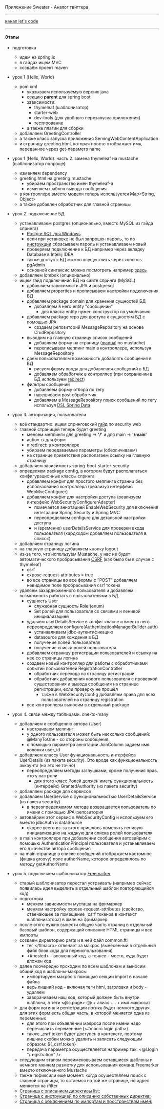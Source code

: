 
Приложение Sweater - Аналог твиттера
***

[канал let's code](https://www.youtube.com/channel/UC1g3kT0ZcSXt4_ZyJOshKJQ)
***

#### Этапы

* подготовка
    * идем на spring.io
    * в гайдах ищем MVC
    * создаём проект maven
    
          
* урок 1 (Hello, World)
    * pom.xml
        * указываем используемую версию java
        * секцию **parent** для spring boot
        * зависимости:
            * thymeleaf (шаблонизатор)
            * starter-web
            * dev-tools (для удобного перезапуска приложения)
            * тестирование
        * а также плагин для сборки
    * добавляем GreetingController
    * а также класс запуска приложения ServingWebContentApplication
    * и страницу greeting.html, которая просто отображает имя, переданное через get-параметр name


* урок 1 (Hello, World). часть 2. замена thymeleaf на mustache (шаблонизатор попроще)
    * изменяем dependency
    * greeting.html на greeting.mustache
        * убираем пространство имен thymeleaf-а
        * изменяем шаблон вывода сообщения
    * в контроллере вместо модели теперь используется Map<String, Object>
    * а также добавлен обработчик для главной страницы
    
    
* урок 2. подключение БД
    * устанавливаем postgres (опционально, вместо MySQL из гайда спринга)
        * [Postgre SQL для Windows](https://www.postgresql.org/download/windows/)
        * если при установке не был запрошен пароль, то по [инструкции](https://overcoder.net/q/9607/%D1%8F-%D0%B7%D0%B0%D0%B1%D1%8B%D0%BB-%D0%BF%D0%B0%D1%80%D0%BE%D0%BB%D1%8C-%D0%BA%D0%BE%D1%82%D0%BE%D1%80%D1%8B%D0%B9-%D0%B2%D0%B2%D0%B5%D0%BB-%D0%BF%D1%80%D0%B8-%D1%83%D1%81%D1%82%D0%B0%D0%BD%D0%BE%D0%B2%D0%BA%D0%B5-postgres) сбрасываем пароль и устанавливаем новый
        * проверяем подключение к БД например через вкладку Database в Intellij IDEA
        * также доступ к БД можно осуществить через консоль pgAdmin
        * основной синтаксис можно посмотреть например [здесь](https://metanit.com/sql/postgresql/1.1.php)
    * добавляем lombok (опционально)
    * ищем гайд подключения БД на сайте спринга (MySQL)
        * добавляем зависимости JPA и postgresql
        * добавляем properties и прописываем настройки подключения БД
        * добавляем package domain для хранения сущностей БД
            * добавляем в него entity "сообщений"
                * для класса entity нужен конструктор по умолчанию
        * добавляем package repo для доступа к сущностям БД с помощью JPA
            * создаем репозиторий MessageRepository на основе CrudRepository
        * выводим на главную страницу список сообщений
            * добавляем форму на страницу ([manual](http://mustache.github.io/mustache.5.html) по mustache)
            * переписываем меппинг main в контроллере, используя MessageRepository
        * даем пользователям возможность добавлять сообщения в БД
            * рисуем форму ввода для добавления сообщений в БД
            * добавляем обработчик в контроллер (при сохранении в БД используем [redirect](https://www.baeldung.com/spring-redirect-and-forward))
        * фильтры сообщений
            * добавляем форму отбора по тегу
            * навешиваем post обработчик
            * добавляем в MessageRepository поиск сообщений по тегу используя [DSL Spring Data](https://docs.spring.io/spring-data/jpa/docs/current/reference/html/#jpa.query-methods.query-creation)


* урок 3. авторизация, пользователи
    * всё стандартно: ищем спринговский [гайд](https://spring.io/guides/gs/securing-web/) по security web
    * главной страницей теперь будет greeting
        * меняем меппинги для greeting -> **'/'** и для main -> **'/main'**
        * action-ы для форм
        * и redirect: в контроллере
        * убираем передаваемые параметры (обезличиваем)
        * на странице приветствия располагаем ссылку на главную страницу
    * добавляем зависимость spring-boot-starter-security
    * определяем package config, в котором будут располагаться конфигурационные классы спринга
        * добавляем конфиг для простого меппинга страниц без использования контроллера (реализуя интерфейс WebMvcConfigurer)
        * добавляем конфиг для настройки доступа (реализуем интерфейс WebSecurityConfigurerAdapter)
            * помечается аннотацией EnableWebSecurity для включения интеграции Spring Security и Spring MVC
            * переопределяем configure для детальной настройки доступа
            * и (временно) userDetailsService для проверки входа пользователя (хардкодом добавляем пользователя в список)
    * добавляем страницу логина
    * на главную страницу добавляем кнопку logout
    * из-за того, что используем Mustache, у нас не будет автоматического пробрасывания [CSRF](https://ru.wikipedia.org/wiki/Межсайтовая_подделка_запроса) (как было бы в случае с thymeleaf)
        * csrf 
        * expose-request-attributes = true
        * во все страницы во все формы с "POST" добавляем невидимое поле пробрасывания csrf токена
    * удаляем захардкоженного пользователя и добавляем возможность работать с пользователями в БД
        * сущность User
            * служебная сущность Role (enum)
            * Set ролей для пользователя со связями и ленивой инициализацией
        * удаляем userDetailsService в конфиг классе и вместо него переопределяем configure(AuthenticationManagerBuilder auth)
            * устанавливаем jdbc-аутентификацию
            * datasource для хождения в БД
            * получение полей пользователя
            * получение списка ролей пользователя
        * добавляем страницу регистрации пользователей и ссылку на нее со страницы логина
        * создаем новый контроллер для работы с обработчиками событий пользователей RegistrationController
            * обработчик перехода на страницу регистрации
            * обработчик добавления нового пользователя с проверкой существования и вывода сообщения на странице регистрации, если проверку не прошёл
                * также в WebSecurityConfig добавляем права для всех пользователей на страницу registration
        * все контроллеры выносим в отдельный package
        

* урок 4. связи между таблицами. one-to-many
    * добавляем к сообщению автора (User)
        * настраиваем меппинг:
        * у одного пользователя может быть несколько сообщений: @ManyToOne - со стороны сообщения
        * с помощью параметра аннотации JoinColumn задаем имя колонки user_id
    * добавляем классу User функциональность интерфейса UserDetails (из пакета security). Это вроде как функциональность аккаунта (но это не точно)
        * переопределяем методы заглушками, кроме получения прав. это у нас роли
            * для этого класс Ролей должен иметь функциональность (интерфейс) GrantedAuthority (из пакета security)
    * добавляем package для сервисов
    * добавляем UserService с функциональностью UserDetailsService (из пакета security)
        * в переопределяемом методе возвращается пользователь по имени с помощью JPA-репозитория
    * автовайрим этот сервис в WebSecurityConfig и используем его вместо jdbcAuth и dataSource
        * скорее всего из-за этого пришлось поменять ленивую инициализацию на жадную для списка ролей пользователя
    * в main контроллере при добавлении сообщения автовайрим с помощью AuthenticationPrincipal пользователя и устанавливаем его в качестве автора сообщения
    * на main странице в списке сообщений отображаем кастомное (фишка groovy) поле authorName, которое определилось по методу getAuthorName


* урок 5. подключаем шаблонизатор [Freemarker](https://freemarker.apache.org/docs/dgui.html)
    * старый шаблонизатор перестал устраивать (например сейчас появилась идея выделить в отдельный шаблон повторяющийся код)
    * подготовка
        * меняем зависимости мусташа на фримаркер
        * меняем настройку expose-request-attributes (свойство, отвечающее за помещение _csrf токенов в контекст шаблонизатора) в ямле на фримаркер
    * после этого нужно вынести общую часть страниц в отдельный базовый шаблон, содержащий описание HTML страницы и все импорты
    * создаем директорию parts и в ней файл common.ftl
        * тег </#macro> отвечает за макрос (вынесенный в отдельный файл блок кода для переиспользования)
        * <#nested> - вложенный код. а точнее - место, куда будет вложен код
    * далее поочередно проходим по всем шаблонам и выносим общий код в шаблоны-макросы
        * импортируем макрос с помощью секции import в начале файла
        * весь лишний код - включая теги html, заголовки и body - удаляем
        * заворачиваем наш код, который должен быть внутри шаблона, в теги <@c.page> (@ + алиас + . + имя макроса)
    * для форм логина и регистрации логика будет немного другая. для этих форм есть общая часть, в которой меняется одна из переменных
        * для этого при объявлении макроса после имени надо перечислить переменные (<#macro login path>)
        * также _csrf.token будет доступен в контексте, поэтому лишние скобки можно удалить и записать следующим образом: ${_csrf.token}
        * передача параметра осуществляется например так: <@l.login "/registration" />
    * следующим этапом переименовываем оставшиеся шаблоны и немного меняем разметку для использования команд Freemarker вместо отключенного Mustache
    * также пофиксили еще момент: когда осуществляем поиск с главной страницы, то остаемся на той же странице, но адрес меняется на /filter
    * [Страница с описанием директивы list:](https://freemarker.apache.org/docs/ref_directive_list.html)
    * [Страница с инструкцией по описанию собственных директив:](https://freemarker.apache.org/docs/dgui_misc_userdefdir.html)
    * [Страница с объяснением по импортам и пространствам имен:](https://freemarker.apache.org/docs/dgui_misc_namespace.html)
    